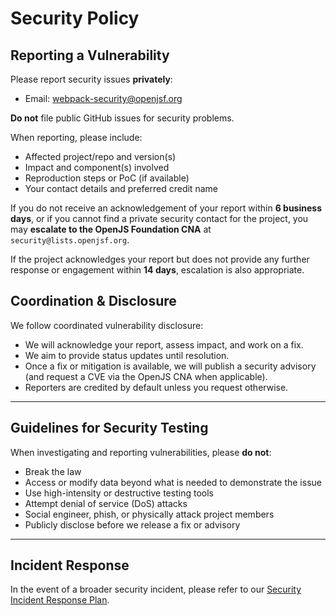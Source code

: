 # Security Policy

## Reporting a Vulnerability

Please report security issues **privately**:

- Email: [webpack-security@openjsf.org](mailto:webpack-security@openjsf.org)

**Do not** file public GitHub issues for security problems.

When reporting, please include:

- Affected project/repo and version(s)
- Impact and component(s) involved
- Reproduction steps or PoC (if available)
- Your contact details and preferred credit name

If you do not receive an acknowledgement of your report within **6 business days**, or if you cannot find a private security contact for the project, you may **escalate to the OpenJS Foundation CNA** at `security@lists.openjsf.org`.

If the project acknowledges your report but does not provide any further response or engagement within **14 days**, escalation is also appropriate.

## Coordination & Disclosure

We follow coordinated vulnerability disclosure:

- We will acknowledge your report, assess impact, and work on a fix.
- We aim to provide status updates until resolution.
- Once a fix or mitigation is available, we will publish a security advisory (and request a CVE via the OpenJS CNA when applicable).
- Reporters are credited by default unless you request otherwise.

---

## Guidelines for Security Testing

When investigating and reporting vulnerabilities, please **do not**:

- Break the law
- Access or modify data beyond what is needed to demonstrate the issue
- Use high-intensity or destructive testing tools
- Attempt denial of service (DoS) attacks
- Social engineer, phish, or physically attack project members
- Publicly disclose before we release a fix or advisory

---

## Incident Response

In the event of a broader security incident, please refer to our
[Security Incident Response Plan](https://github.com/webpack/webpack/blob/main/INCIDENT_RESPONSE_PLAN.md).
